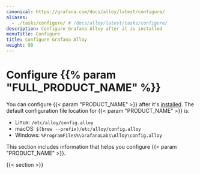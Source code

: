 ```yaml
---
canonical: https://grafana.com/docs/alloy/latest/configure/
aliases:
  - ./tasks/configure/ # /docs/alloy/latest/tasks/configure/
description: Configure Grafana Alloy after it is installed
menuTitle: Configure
title: Configure Grafana Alloy
weight: 90
---
```


# Configure {{% param "FULL_PRODUCT_NAME" %}}

You can configure {{< param "PRODUCT_NAME" >}} after it's [installed][].
The default configuration file location for {{< param "PRODUCT_NAME" >}} is:

- Linux: `/etc/alloy/config.alloy`
- macOS: `$(brew --prefix)/etc/alloy/config.alloy`
- Windows: `%ProgramFiles%\GrafanaLabs\Alloy\config.alloy`

This section includes information that helps you configure {{< param "PRODUCT_NAME" >}}.

{{< section >}}

[installed]: ../set-up/install/
